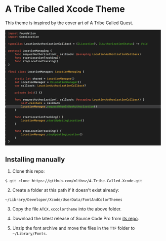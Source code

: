 # A Tribe Called Xcode Theme

This theme is inspired by the cover art of A Tribe Called Quest.

![](Preview.png)

## Installing manually

1. Clone this repo:
```
$ git clone https://github.com/mltbnz/A-Tribe-Called-Xcode.git
```

2. Create a folder at this path if it doesn't exist already:
```
~/Library/Developer/Xcode/UserData/FontAndColorThemes
```

3. Copy the file `ATCX.xccolortheme` into the above folder.

4. Download the latest release of Source Code Pro from [its repo](https://github.com/adobe-fonts/source-code-pro).

5. Unzip the font archive and move the files in the `TTF` folder to `~/Library/Fonts`.